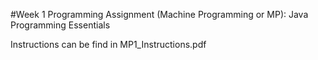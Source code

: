 #Week 1 Programming Assignment (Machine Programming or MP): Java Programming Essentials

Instructions can be find in MP1_Instructions.pdf
